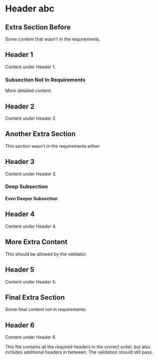 # Header abc

## Extra Section Before

Some content that wasn't in the requirements.

## Header 1

Content under Header 1.

### Subsection Not In Requirements

More detailed content.

## Header 2

Content under Header 2.

## Another Extra Section

This section wasn't in the requirements either.

## Header 3

Content under Header 3.

### Deep Subsection

#### Even Deeper Subsection

## Header 4

Content under Header 4.

## More Extra Content

This should be allowed by the validator.

## Header 5

Content under Header 5.

## Final Extra Section

Some final content not in requirements.

## Header 6

Content under Header 6.

This file contains all the required headers in the correct order, but also includes additional headers in between. The validation should still pass.